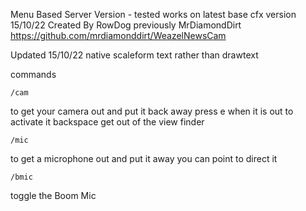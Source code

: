 Menu Based Server Version - tested works on latest base cfx version 15/10/22
Created By RowDog previously MrDiamondDirt
https://github.com/mrdiamonddirt/WeazelNewsCam

Updated 15/10/22
native scaleform text rather than drawtext

commands
```
/cam
```
to get your camera out and put it back away
press e when it is out to activate it
backspace get out of the view finder
```
/mic
```
to get a microphone out and put it away
you can point to direct it
```
/bmic
```
toggle the Boom Mic
